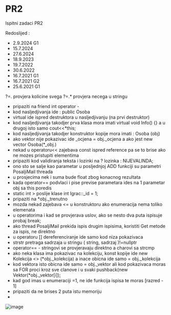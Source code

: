 # PR2
Ispitni zadaci PR2

Redoslijed :
- 2.9.2024 G1
- 15.7.2024 
- 27.6.2024
- 18.9.2023
- 19.7.2022
- 30.6.2022
- 16.7.2021 G1
- 16.7.2021 G2
- 25.6.2021 G1

?=.    provjera kolicine svega
?=.*  provjera necega u stringu
- pripaziti na friend int operator -
- kod nasljedjivanja ide : public Osoba
- virtual ide ispred destruktora u nasljedjivanju (na prvi destruktor)
- kod nasljedjivanja takodjer prva klasa mora imati virtual void Info() {} a u drugoj isto samo cout<<*this;
- kod nasljedjivanja takodjer konstruktor kopije mora imati : Osoba (obj)
- ako vektor nije pokazivac ide _ocjena = obj._ocjena a ako jest new vector Osoba(*_obj.)
- nekad u operatoru<< zajebava const ispred reference pa se to brise ako ne mozes pristupiti elementima
- pripaziti kod validiranja teksta i lozinki na ? lozinka : NIJEVALINDA;
- ono sto se salje kao parametar u posljednjoj ADD funkciji su parametri PosaljiMail threada
- u prosjecima nek i suma bude float zbog konacnog rezultata
- kada operator== podvlaci i pise previse parametara ides na 1 parametar obj sa this poredis
- static int > poslije klase        int Igrac::_id = 1;
- pripaziti na *obj._trenutno 
- mozda nekad zajebava <= u konstruktoru ako enumeracija nema toliko elemenata
- u operatorima i kad se provjerava uslov, ako se nesto dva puta ispisuje probaj break;
- ako thread PosaljiMail prekida ispis drugim ispisima, koristiti Get metode za ispis, ne direktno
- u operatoru [] dereferenciranje ide samo kod niza pokazivaca
- strstr pretraga sadrzaja u stringu ( string, sadrzaj )!=nullptr
- operator== - stringovi se provjeravaju direktno a charovi sa strcmp
- ako neka klasa ima pokazivac na kolekciju, konst kopije ide new Kolekcija <> (*obj._kolekcija) a inace obicna ide samo = obj._kolekcija
- kod vektora isto obicna ide samo = obj._vektor ali kod pokazivaca moras sa FOR proci kroz sve clanove i u svaki pushback(new Vektor(*obj._vektor[i]);
- kad god imas u enumeraciji =1, ne ide funkcija ispisa te moras [razred - 1]
- pripaziti da ne brises 2 puta istu memoriju
-
![image](https://github.com/user-attachments/assets/4673f832-3e66-47d7-a648-aeead3ea318f)
